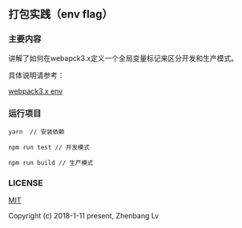 ## 打包实践（env flag）

### 主要内容

讲解了如何在webapck3.x定义一个全局变量标记来区分开发和生产模式。

具体说明请参考：

[webpack3.x env](https://github.com/lvzhenbang/webpack-learning/tree/master/doc/first/enviroment.md)

### 运行项目

```
yarn  // 安装依赖

npm run test // 开发模式

npm run build // 生产模式
```

### LICENSE

[MIT](https://opensource.org/licenses/MIT)

Copyright (c) 2018-1-11 present, Zhenbang Lv
